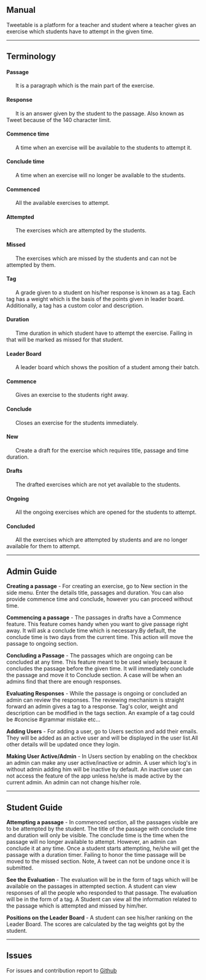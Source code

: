 ## Manual

Tweetable is a platform for a teacher and student where a teacher gives an exercise which students have to attempt in the given time.

---

## Terminology

#### Passage
&nbsp; &nbsp; &nbsp; It is a paragraph which is the main part of the exercise.

#### Response
&nbsp; &nbsp; &nbsp; It is an answer given by the student to the passage. Also known as Tweet because of the 140 character limit.

#### Commence time
&nbsp; &nbsp; &nbsp; A time when an exercise will be available to the students to attempt it.

#### Conclude time
&nbsp; &nbsp; &nbsp; A time when an exercise will no longer be available to the students.

#### Commenced
&nbsp; &nbsp; &nbsp; All the available exercises to attempt.

#### Attempted
&nbsp; &nbsp; &nbsp; The exercises which are attempted by the students.

#### Missed
&nbsp; &nbsp; &nbsp; The exercises which are missed by the students and can not be attempted by them.

#### Tag
&nbsp; &nbsp; &nbsp; A grade given to a student on his/her response is known as a tag. Each tag has a weight which is the basis of the points given in leader board. Additionally, a tag has a custom color and description.

#### Duration
&nbsp; &nbsp; &nbsp; Time duration in which student have to attempt the exercise. Failing in that will be marked as missed for that student.

#### Leader Board
&nbsp; &nbsp; &nbsp; A leader board which shows the position of a student among their batch.

#### Commence
&nbsp; &nbsp; &nbsp; Gives an exercise to the students right away.

#### Conclude
&nbsp; &nbsp; &nbsp; Closes an exercise for the students immediately.

#### New
&nbsp; &nbsp; &nbsp; Create a draft for the exercise which requires title, passage and time duration.

#### Drafts
&nbsp; &nbsp; &nbsp; The drafted exercises which are not yet available to the students.

#### Ongoing
&nbsp; &nbsp; &nbsp; All the ongoing exercises which are opened for the students to attempt.

#### Concluded
&nbsp; &nbsp; &nbsp; All the exercises which are attempted by students and are no longer available for them to attempt.

____

## Admin Guide

**Creating a passage** - For creating an exercise, go to New section in the side menu. Enter the details title, passages and duration. You can also provide commence time and conclude, however
you can proceed without time.

**Commencing a passage** - The passages in drafts have a Commence feature. This feature comes handy when you want to give passage right away. It will ask a conclude time which is necessary.By default, the conclude time is two days from the current time. This action will move the passage to ongoing section.

**Concluding a Passage** - The passages which are ongoing can be concluded at any time. This feature meant to be used wisely because it concludes the passage before the given time. It will immediately conclude the passage and move it to Conclude section. A case will be when an admins find that there are enough responses.

**Evaluating Responses** - While the passage is ongoing or concluded an admin can review the responses. The reviewing mechanism is straight forward an admin gives a tag to a response. Tag's color, weight and description can be modified in the tags section.
An example of a tag could be #concise #grammar mistake etc...

**Adding Users** - For adding a user, go to Users section and add their emails. They will be added as an active user and will be displayed in the user list.All other details will be updated once they login.

**Making User Active/Admin** - In Users section by enabling on the checkbox an admin can make any user active/inactive or admin. A user which log's in without admin adding him will be inactive by default. An inactive user can not access the feature of the app unless he/she is made active by the current admin. An admin can not change his/her role.


____

## Student Guide

**Attempting a passage** - In commenced section, all the passages visible are to be attempted by the student. The title of the passage with conclude time and duration will only be visible. The conclude time is the time when the passage will no longer available to attempt. However, an admin can conclude it at any time. Once a student starts attempting, he/she will get the passage with a duration timer. Failing to honor the time passage will be moved to the missed section. Note, A tweet can not be undone once it is submitted.

**See the Evaluation** - The evaluation will be in the form of tags which will be available on the passages in attempted section. A student can view responses of all the people who responded to that passage. The evaluation will be in the form of a tag.
A Student can view all the information related to the passage which is attempted and missed by him/her.

**Positions on the Leader Board** - A student can see his/her ranking on the Leader Board. The scores are calculated by the tag weights got by the student.

---
## Issues

 For issues and contribution report to [Github](https://github.com/twi-step/tweetable/)
